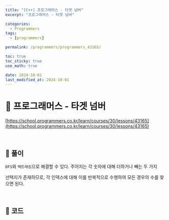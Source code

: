 ```yaml
---
title: "[C++] 프로그래머스 - 타겟 넘버"
excerpt: "프로그래머스 - 타겟 넘버"

categories:
  - Programmers
tags:
  - [programmers]

permalink: /programmers/programmers_43165/

toc: true
toc_sticky: true
use_math: true

date: 2024-10-01
last_modified_at: 2024-10-01
---
```


# 🔐 프로그래머스 - 타겟 넘버

[https://school.programmers.co.kr/learn/courses/30/lessons/43165](https://school.programmers.co.kr/learn/courses/30/lessons/43165)

<br>

## 🔑 풀이

`DFS`와 `백트래킹`으로 해결할 수 있다. 주어지는 각 숫자에 대해 더하거나 빼는 두 가지 <br>

선택지가 존재하므로, 각 인덱스에 대해 이를 반복적으로 수행하여 모든 경우의 수를 찾으면 된다.

<br>

## 🧩 코드

<script src="https://gist.github.com/jinwoojwa/a597b6874a427b2a60181dfb97c22d72.js"></script>
